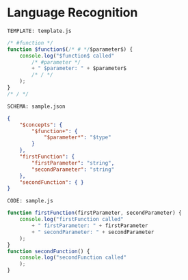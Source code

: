 # Language Recognition

`TEMPLATE: template.js`

```javascript
/* #function */
function $function$(/* # */$parameter$) {
    console.log("$function$ called"
        /* #parameter */
        + " $parameter: " + $parameter$
        /* / */
    );
}
/* / */
```

`SCHEMA: sample.json`

```json
{
    "$concepts": {
        "$function+": {
            "$parameter*": "$type"
        }
    },
    "firstFunction": {
        "firstParameter": "string",
        "secondParameter": "string"
    },
    "secondFunction": { }
}
```

`CODE: sample.js`

```javascript
function firstFunction(firstParameter, secondParameter) {
    console.log("firstFunction called" 
        + " firstParameter: " + firstParameter
        + " secondParameter: " + secondParameter
    );
}
function secondFunction() {
    console.log("secondFunction called" 
    );
}
```
